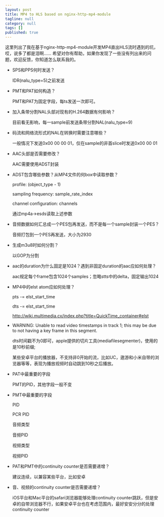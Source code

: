 ```yaml
---
layout: post
title: MP4 to HLS based on nginx-http-mp4-module
tagline: null
category: null
tags: []
published: true
---
```


这里列出了我在基于nginx-http-mp4-module开发MP4直出HLS流时遇到的坑，哎，说多了都是泪啊……
希望对你有帮助，如果你发现了一些没有列出来的问题，欢迎反馈，你知道怎么联系我的。


* SPS和PPS何时发送？

     IDR(nalu_type=5)之前发送

* PMT和PAT如何构造？

     PMT和PAT为固定字段，每ts发送一次即可。

* 加入条带分割NAL头部对现有的H.264数据有何影响？

     目前看无影响，每一sample前发送条带分割NAL(nalu_type=9)

* 码流和网络流形式的NAL在转换时需要注意哪些？

     一般情况下发送0x00 00 00 01，仅在sample的非首slice时发送0x00 00 01

* AAC头部是否需要修改？

     AAC需要使用ADST封装

* ADST包含哪些参数？从MP4文件的何box中读取参数？

     profile: (object_type - 1)

     sampling frequency: sample_rate_index

     channel configuration: channels

     通过mp4a->esds读取上述参数

* 音频数据如何汇总成一个PES包再发送，而不是每一个sample封装一个PES？

     音频打包到一个PES再发送，大小为2930

* 生成m3u8时如何分割？

     以GOP为分割

* aac的duration为什么固定是1024？遇到非固定duration的aac应如何处理？

     aac规定每个frame包含1024个samples；忽略stts中的delta，固定输出1024

* MP4中的elst atom应如何处理？

     pts -= elst_start_time

     dts -= elst_start_time

     http://wiki.multimedia.cx/index.php?title=QuickTime_container#elst

* WARNING: Unable to read video timestamps in track 1; this may be due to not having a key frame in this segment.

     dts时间戳不为0即可，apple提供的切片工具(mediafilesegmenter)，使用的是10秒前缀;

     某些安卓平台的播放器，不支持非0开始的流，比如UC，遨游和小米自带的浏览器等等，表现为播放视频时自动跳到10秒之后播放。

* PAT中最重要的字段

     PMT的PID，其他字段一般不变

* PMT中最重要的字段

     PID

     PCR PID

     音频类型

     音频PID

     视频类型

     视频PID

* PAT和PMT中的continuity counter是否需要递增？

     建议连续，以兼容某些平台，比如安卓

* 音、视频的continuity counter是否需要递增？

     iOS平台和Mac平台的safari浏览器能够处理continuity counter跳跃，但是安卓的自带浏览器不行，如果安卓平台也在考虑范围内，最好安安分分的处理continuity counter